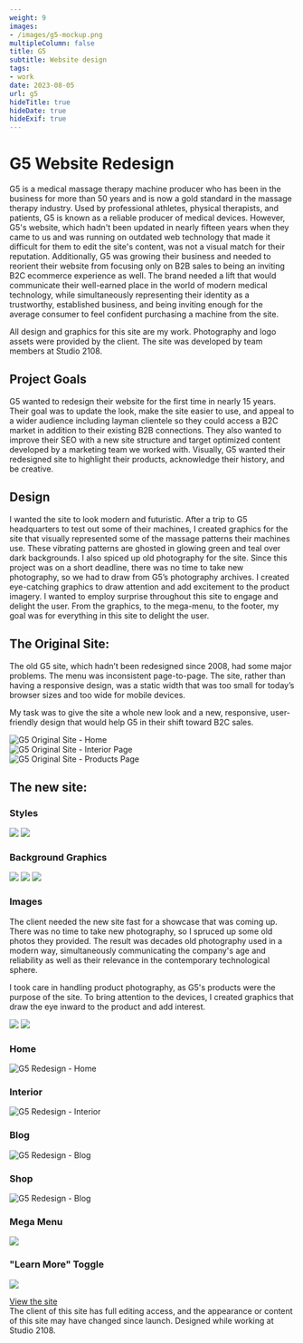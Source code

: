 ```yaml
---
weight: 9
images:
- /images/g5-mockup.png
multipleColumn: false
title: G5
subtitle: Website design
tags:
- work
date: 2023-08-05
url: g5
hideTitle: true
hideDate: true
hideExif: true
---
```


# G5 Website Redesign

G5 is a medical massage therapy machine producer who has been in the business for more than 50 years and is now a gold standard in the massage therapy industry. Used by professional athletes, physical therapists, and patients, G5 is known as a reliable producer of medical devices. However, G5's website, which hadn't been updated in nearly fifteen years when they came to us and was running on outdated web technology that made it difficult for them to edit the site's content, was not a visual match for their reputation. Additionally, G5 was growing their business and needed to reorient their website from focusing only on B2B sales to being an inviting B2C ecommerce experience as well. The brand needed a lift that would communicate their well-earned place in the world of modern medical technology, while simultaneously representing their identity as a trustworthy, established business, and being inviting enough for the average consumer to feel confident purchasing a machine from the site.

All design and graphics for this site are my work. Photography and logo assets were provided by the client. The site was developed by team members at Studio 2108.

## Project Goals
G5 wanted to redesign their website for the first time in nearly 15 years. Their goal was to update the look, make the site easier to use, and appeal to a wider audience including layman clientele so they could access a B2C market in addition to their existing B2B connections. They also wanted to improve their SEO with a new site structure and target optimized content developed by a marketing team we worked with. Visually, G5 wanted their redesigned site to highlight their products, acknowledge their history, and be creative.

## Design
I wanted the site to look modern and futuristic. After a trip to G5 headquarters to test out some of their machines, I created graphics for the site that visually represented some of the massage patterns their machines use. These vibrating patterns are ghosted in glowing green and teal over dark backgrounds. I also spiced up old photography for the site. Since this project was on a short deadline, there was no time to take new photography, so we had to draw from G5’s photography archives. I created eye-catching graphics to draw attention and add excitement to the product imagery. I wanted to employ surprise throughout this site to engage and delight the user. From the graphics, to the mega-menu,  to the footer, my goal was for everything in this site to delight the user.

## The Original Site:
The old G5 site, which hadn’t been redesigned since 2008, had some major problems. The menu was inconsistent page-to-page. The site, rather than having a responsive design, was a static width that was too small for today’s browser sizes and too wide for mobile devices.

My task was to give the site a whole new look and a new, responsive, user-friendly design that would help G5 in their shift toward B2C sales.

<div class="scroll-box"><img src="/images/g5/old/G5-Home.png" alt="G5 Original Site - Home"/></div>
<div class="scroll-box"><img src="/images/g5/old/G5-PhysicalTherapy.png" alt="G5 Original Site - Interior Page"/></div>
<div class="scroll-box"><img src="/images/g5/old/G5-Products.png" alt="G5 Original Site - Products Page"/></div>

## The new site:

### Styles
![](/images/g5/colors.png)
![](/images/g5/fonts.png)

### Background Graphics

![](/images/g5/assets/G5-Pattern.png)
![](/images/g5/assets/G5-Vibe-Lines.png)
![](/images/g5/assets/G5-pattern2.png)

### Images

The client needed the new site fast for a showcase that was coming up. There was no time to take new photography, so I spruced up some old photos they provided. The result was decades old photography used in a modern way, simultaneously communicating the company's age and reliability as well as their relevance in the contemporary technological sphere. 

I took care in handling product photography, as G5's products were the purpose of the site. To bring attention to the devices, I created graphics that draw the eye inward to the product and add interest.

![](/images/g5/assets/G5-HeroImage.png)
![](/images/g5/assets/G5-Neocussor.png)

### Home
<div class="scroll-box"><img src="/images/g5/G5-Home.png" alt="G5 Redesign - Home"/></div>

### Interior
<div class="scroll-box"><img src="/images/g5/G5-Interior.png" alt="G5 Redesign - Interior"/></div>

### Blog
<div class="scroll-box"><img src="/images/g5/G5-Blog.png" alt="G5 Redesign - Blog"/></div>

### Shop
<div class="scroll-box"><img src="/images/g5/G5-Shop.png" alt="G5 Redesign - Blog"/></div>


### Mega Menu
![](/images/g5/G5-Header.png)

### "Learn More" Toggle
![](/images/g5/assets/G5-Popup.png)


<div class="button"><a href="https://www.g5.com" target="_blank">View the site</a></div>

<div class="small-text">The client of this site has full editing access, and the appearance or content of this site may have changed since launch. Designed while working at Studio 2108.</div>